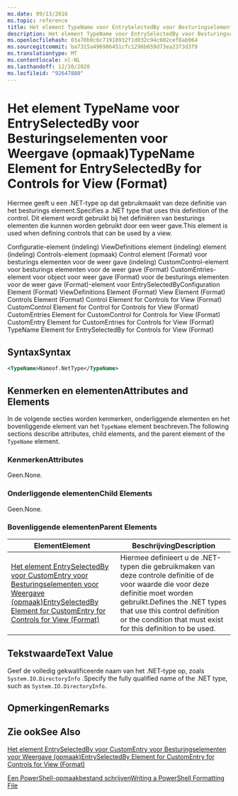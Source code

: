 ```yaml
---
ms.date: 09/13/2016
ms.topic: reference
title: Het element TypeName voor EntrySelectedBy voor Besturingselementen voor Weergave (opmaak)
description: Het element TypeName voor EntrySelectedBy voor Besturingselementen voor Weergave (opmaak)
ms.openlocfilehash: 03a70b0c6c71910932f1d032c94c602cef8ab964
ms.sourcegitcommit: ba7315a496986451cfc1296b659d73ea2373d3f0
ms.translationtype: MT
ms.contentlocale: nl-NL
ms.lasthandoff: 12/10/2020
ms.locfileid: "92647880"
---
```

# <a name="typename-element-for-entryselectedby-for-controls-for-view-format"></a><span data-ttu-id="59af9-103">Het element TypeName voor EntrySelectedBy voor Besturingselementen voor Weergave (opmaak)</span><span class="sxs-lookup"><span data-stu-id="59af9-103">TypeName Element for EntrySelectedBy for Controls for View (Format)</span></span>

<span data-ttu-id="59af9-104">Hiermee geeft u een .NET-type op dat gebruikmaakt van deze definitie van het besturings element.</span><span class="sxs-lookup"><span data-stu-id="59af9-104">Specifies a .NET type that uses this definition of the control.</span></span> <span data-ttu-id="59af9-105">Dit element wordt gebruikt bij het definiëren van besturings elementen die kunnen worden gebruikt door een weer gave.</span><span class="sxs-lookup"><span data-stu-id="59af9-105">This element is used when defining controls that can be used by a view.</span></span>

<span data-ttu-id="59af9-106">Configuratie-element (indeling) ViewDefinitions element (indeling) element (indeling) Controls-element (opmaak) Control element (Format) voor besturings elementen voor de weer gave (indeling) CustomControl-element voor besturings elementen voor de weer gave (Format) CustomEntries-element voor object voor weer gave (Format) voor de besturings elementen voor de weer gave (Format)-element voor EntrySelectedBy</span><span class="sxs-lookup"><span data-stu-id="59af9-106">Configuration Element (Format) ViewDefinitions Element (Format) View Element (Format) Controls Element (Format) Control Element for Controls for View (Format) CustomControl Element for Control for Controls for View (Format) CustomEntries Element for CustomControl for Controls for View (Format) CustomEntry Element for CustomEntries for Controls for View (Format) TypeName Element for EntrySelectedBy for Controls for View (Format)</span></span>

## <a name="syntax"></a><span data-ttu-id="59af9-107">Syntax</span><span class="sxs-lookup"><span data-stu-id="59af9-107">Syntax</span></span>

```xml
<TypeName>Nameof.NetType</TypeName>

```

## <a name="attributes-and-elements"></a><span data-ttu-id="59af9-108">Kenmerken en elementen</span><span class="sxs-lookup"><span data-stu-id="59af9-108">Attributes and Elements</span></span>

<span data-ttu-id="59af9-109">In de volgende secties worden kenmerken, onderliggende elementen en het bovenliggende element van het `TypeName` element beschreven.</span><span class="sxs-lookup"><span data-stu-id="59af9-109">The following sections describe attributes, child elements, and the parent element of the `TypeName` element.</span></span>

### <a name="attributes"></a><span data-ttu-id="59af9-110">Kenmerken</span><span class="sxs-lookup"><span data-stu-id="59af9-110">Attributes</span></span>

<span data-ttu-id="59af9-111">Geen.</span><span class="sxs-lookup"><span data-stu-id="59af9-111">None.</span></span>

### <a name="child-elements"></a><span data-ttu-id="59af9-112">Onderliggende elementen</span><span class="sxs-lookup"><span data-stu-id="59af9-112">Child Elements</span></span>

<span data-ttu-id="59af9-113">Geen.</span><span class="sxs-lookup"><span data-stu-id="59af9-113">None.</span></span>

### <a name="parent-elements"></a><span data-ttu-id="59af9-114">Bovenliggende elementen</span><span class="sxs-lookup"><span data-stu-id="59af9-114">Parent Elements</span></span>

|<span data-ttu-id="59af9-115">Element</span><span class="sxs-lookup"><span data-stu-id="59af9-115">Element</span></span>|<span data-ttu-id="59af9-116">Beschrijving</span><span class="sxs-lookup"><span data-stu-id="59af9-116">Description</span></span>|
|-------------|-----------------|
|[<span data-ttu-id="59af9-117">Het element EntrySelectedBy voor CustomEntry voor Besturingselementen voor Weergave (opmaak)</span><span class="sxs-lookup"><span data-stu-id="59af9-117">EntrySelectedBy Element for CustomEntry for Controls for View (Format)</span></span>](./entryselectedby-element-for-customentry-for-controls-for-view-format.md)|<span data-ttu-id="59af9-118">Hiermee definieert u de .NET-typen die gebruikmaken van deze controle definitie of de voor waarde die voor deze definitie moet worden gebruikt.</span><span class="sxs-lookup"><span data-stu-id="59af9-118">Defines the .NET types that use this control definition or the condition that must exist for this definition to be used.</span></span>|

## <a name="text-value"></a><span data-ttu-id="59af9-119">Tekstwaarde</span><span class="sxs-lookup"><span data-stu-id="59af9-119">Text Value</span></span>

<span data-ttu-id="59af9-120">Geef de volledig gekwalificeerde naam van het .NET-type op, zoals `System.IO.DirectoryInfo` .</span><span class="sxs-lookup"><span data-stu-id="59af9-120">Specify the fully qualified name of the .NET type, such as `System.IO.DirectoryInfo`.</span></span>

## <a name="remarks"></a><span data-ttu-id="59af9-121">Opmerkingen</span><span class="sxs-lookup"><span data-stu-id="59af9-121">Remarks</span></span>

## <a name="see-also"></a><span data-ttu-id="59af9-122">Zie ook</span><span class="sxs-lookup"><span data-stu-id="59af9-122">See Also</span></span>

[<span data-ttu-id="59af9-123">Het element EntrySelectedBy voor CustomEntry voor Besturingselementen voor Weergave (opmaak)</span><span class="sxs-lookup"><span data-stu-id="59af9-123">EntrySelectedBy Element for CustomEntry for Controls for View (Format)</span></span>](./entryselectedby-element-for-customentry-for-controls-for-view-format.md)

[<span data-ttu-id="59af9-124">Een PowerShell-opmaakbestand schrijven</span><span class="sxs-lookup"><span data-stu-id="59af9-124">Writing a PowerShell Formatting File</span></span>](./writing-a-powershell-formatting-file.md)
